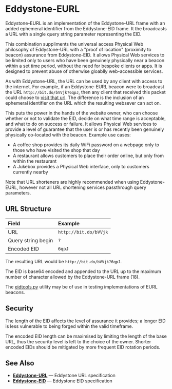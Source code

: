 # Eddystone-EURL

Eddystone-EURL is an implementation of the Eddystone-URL frame with an added ephemeral identifier from the Eddystone-EID frame. It the  broadcasts a URL with a single query string parameter representing the EID.

This combination suppliments the universal access Physical Web philosophy of Eddystone-URL with a "proof of location" (proximity to beacon) assurance from Eddystone-EID. It allows Physical Web services to be limited only to users who have been genuinely physically near a beacon within a set time period, without the need for bespoke clients or apps. It is designed to prevent abuse of otherwise gloablly web-accessible services.

As with Eddystone-URL, the URL can be used by any client with access to the internet.  For example, if an Eddystone-EURL beacon were to broadcast the URL `http://bit.do/bVVjk?6qpJ`, then any client that received this packet could choose to [visit that url](http://bit.do/bVVjk?6qpJ). The difference is the inclusion of an ephemeral identifier on the URL which the resulting websever can act on.

This puts the power in the hands of the website owner, who can choose whether or not to validate the EID, decide on what time range is acceptable, and what to do on success or failure. It allows Physical Web services to provide a level of guarantee that the user is or has recently been genuinely physically co-located with the beacon.
Example use cases:
* A coffee shop provides its daily WiFi password on a webpage only to those who have visited the shop that day
* A restaurant allows customers to place their order online, but only from within the restaurant
* A Jukebox provides a Physical Web interface, only to customers currently nearby

Note that URL shorteners are highly recommended when using Eddystone-EURL, however not all URL shortening services passthrough query parameters.

## URL Structure

|Field  | Example
|:------- | :---------
| URL   					  | `http://bit.do/bVVjk`
| Query string begin| `?`
| Encoded EID       | `6qpJ`

The resulting URL would be `http://bit.do/bVVjk?6qpJ`.

The EID is base64 encoded and appended to the URL up to the maximum number of character allowed by the Eddystone-URL frame (18). 

The [eidtools.py](tools/eidtools.py) utility may be of use in testing implementations of EURL beacons.

## Security

The length of the EID affects the level of assurance it provides; a longer EID is less vulnerable to being forged within the valid timeframe.

The encoded EID length can be maximised by limiting the length of the base URL, thus the security level is left to the choice of the owner. Shorter encoded EIDs should be mitigated by more frequent EID rotation periods.

## See Also

* **[Eddystone-URL](../eddystone-url/README.md)** — Eddystone URL specification
* **[Eddystone-EID](../eddystone-eid/README.md)** — Eddystone EID specification